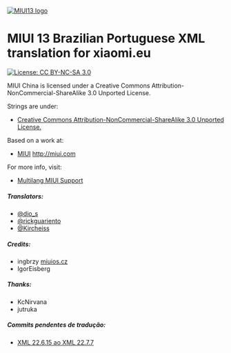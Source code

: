 [![MIUI13 logo](https://i.imgur.com/G9wfOYe.png)](https://xiaomi.eu/)

# MIUI 13 Brazilian Portuguese XML translation for xiaomi.eu

[![License: CC BY-NC-SA 3.0](https://img.shields.io/badge/license-CC%20BY--NC--SA%203.0-lightgrey.svg)](http://creativecommons.org/licenses/by-nc-sa/3.0/)

MIUI China is licensed under a Creative Commons Attribution-NonCommercial-ShareAlike 3.0 Unported License.

Strings are under:
- [Creative Commons Attribution-NonCommercial-ShareAlike 3.0 Unported License.](http://creativecommons.org/licenses/by-nc-sa/3.0/)

Based on a work at:
- [MIUI](http://miui.com)  http://miui.com

For more info, visit:
- [Multilang MIUI Support](http://xiaomi.eu) 

##### Translators:
- [@dio_s](https://t.me/dio_s) 
- [@rickguariento](https://t.me/rickguariento) 
- [@Kircheiss](https://t.me/Kircheiss)

##### Credits:
- ingbrzy [miuios.cz](https://miuios.cz) 
- IgorEisberg

##### Thanks:
- KcNirvana
- jutruka

##### Commits pendentes de tradução:

- [XML 22.6.15 ao XML 22.7.7](https://github.com/RicardoGuariento/MIUI-XML-13-BRAZILIAN/commit/2bb4f3facf64d8496e48c2e77109d8c2b3be5057)
